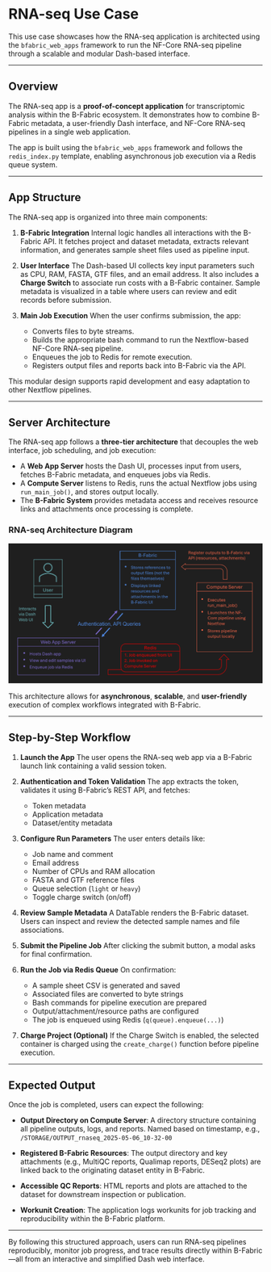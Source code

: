 # RNA-seq Use Case

This use case showcases how the RNA-seq application is architected using the `bfabric_web_apps` framework to run the NF-Core RNA-seq pipeline through a scalable and modular Dash-based interface.

---

## Overview

The RNA-seq app is a **proof-of-concept application** for transcriptomic analysis within the B-Fabric ecosystem. It demonstrates how to combine B-Fabric metadata, a user-friendly Dash interface, and NF-Core RNA-seq pipelines in a single web application.

The app is built using the `bfabric_web_apps` framework and follows the `redis_index.py` template, enabling asynchronous job execution via a Redis queue system.

---

## App Structure

The RNA-seq app is organized into three main components:

1. **B-Fabric Integration**
   Internal logic handles all interactions with the B-Fabric API. It fetches project and dataset metadata, extracts relevant information, and generates sample sheet files used as pipeline input.

2. **User Interface**
   The Dash-based UI collects key input parameters such as CPU, RAM, FASTA, GTF files, and an email address. It also includes a **Charge Switch** to associate run costs with a B-Fabric container. Sample metadata is visualized in a table where users can review and edit records before submission.

3. **Main Job Execution**
   When the user confirms submission, the app:

   * Converts files to byte streams.
   * Builds the appropriate bash command to run the Nextflow-based NF-Core RNA-seq pipeline.
   * Enqueues the job to Redis for remote execution.
   * Registers output files and reports back into B-Fabric via the API.

This modular design supports rapid development and easy adaptation to other Nextflow pipelines.

---

## Server Architecture

The RNA-seq app follows a **three-tier architecture** that decouples the web interface, job scheduling, and job execution:

* A **Web App Server** hosts the Dash UI, processes input from users, fetches B-Fabric metadata, and enqueues jobs via Redis.
* A **Compute Server** listens to Redis, runs the actual Nextflow jobs using `run_main_job()`, and stores output locally.
* The **B-Fabric System** provides metadata access and receives resource links and attachments once processing is complete.

### RNA-seq Architecture Diagram

![RNA-seq Architecture Diagram](_images/use_case_architecture.png)

This architecture allows for **asynchronous**, **scalable**, and **user-friendly** execution of complex workflows integrated with B-Fabric.

---


## Step-by-Step Workflow

1. **Launch the App**
   The user opens the RNA-seq web app via a B-Fabric launch link containing a valid session token.

2. **Authentication and Token Validation**
   The app extracts the token, validates it using B-Fabric’s REST API, and fetches:

   * Token metadata
   * Application metadata
   * Dataset/entity metadata

3. **Configure Run Parameters**
   The user enters details like:

   * Job name and comment
   * Email address
   * Number of CPUs and RAM allocation
   * FASTA and GTF reference files
   * Queue selection (`light` or `heavy`)
   * Toggle charge switch (on/off)

4. **Review Sample Metadata**
   A DataTable renders the B-Fabric dataset. Users can inspect and review the detected sample names and file associations.

5. **Submit the Pipeline Job**
   After clicking the submit button, a modal asks for final confirmation.

6. **Run the Job via Redis Queue**
   On confirmation:

   * A sample sheet CSV is generated and saved
   * Associated files are converted to byte strings
   * Bash commands for pipeline execution are prepared
   * Output/attachment/resource paths are configured
   * The job is enqueued using Redis (`q(queue).enqueue(...)`)

7. **Charge Project (Optional)**
   If the Charge Switch is enabled, the selected container is charged using the `create_charge()` function before pipeline execution.

---

## Expected Output

Once the job is completed, users can expect the following:

* **Output Directory on Compute Server**:
  A directory structure containing all pipeline outputs, logs, and reports. Named based on timestamp, e.g., `/STORAGE/OUTPUT_rnaseq_2025-05-06_10-32-00`

* **Registered B-Fabric Resources**:
  The output directory and key attachments (e.g., MultiQC reports, Qualimap reports, DESeq2 plots) are linked back to the originating dataset entity in B-Fabric.

* **Accessible QC Reports**:
  HTML reports and plots are attached to the dataset for downstream inspection or publication.

* **Workunit Creation**:
  The application logs workunits for job tracking and reproducibility within the B-Fabric platform.

---

By following this structured approach, users can run RNA-seq pipelines reproducibly, monitor job progress, and trace results directly within B-Fabric—all from an interactive and simplified Dash web interface.

